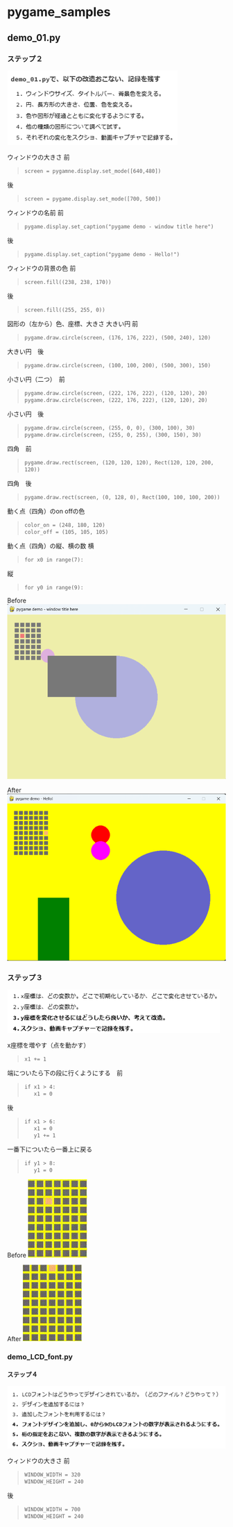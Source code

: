 # pygame_samples
## demo_01.py

### ステップ２

![alt text](image-4.png)
 
 ウィンドウの大きさ
 前
>~~~
>screen = pygamne.display.set_mode([640,480])
>~~~
後
>~~~
>screen = pygame.display.set_mode([700, 500])
>~~~

ウィンドウの名前
前
>~~~
>pygame.display.set_caption("pygame demo - window title here")
>~~~
後
>~~~
>pygame.display.set_caption("pygame demo - Hello!")
>~~~

ウィンドウの背景の色
前
>~~~
>screen.fill((238, 238, 170))
>~~~
後
>~~~
>screen.fill((255, 255, 0))
>~~~

図形の（左から）色、座標、大きさ
大きい円 前
>~~~
>pygame.draw.circle(screen, (176, 176, 222), (500, 240), 120)
>~~~
大きい円　後
>~~~
>pygame.draw.circle(screen, (100, 100, 200), (500, 300), 150)
>~~~
小さい円（二つ）　前
>~~~
>pygame.draw.circle(screen, (222, 176, 222), (120, 120), 20)
>pygame.draw.circle(screen, (222, 176, 222), (120, 120), 20)
>~~~
小さい円　後
>~~~
>pygame.draw.circle(screen, (255, 0, 0), (300, 100), 30)
>pygame.draw.circle(screen, (255, 0, 255), (300, 150), 30)
>~~~
四角　前
>~~~
>pygame.draw.rect(screen, (120, 120, 120), Rect(120, 120, 200, 120))
>~~~
四角　後
>~~~
>pygame.draw.rect(screen, (0, 128, 0), Rect(100, 100, 100, 200))
>~~~

動く点（四角）のon offの色
>~~~
>color_on = (248, 180, 120)
>color_off = (105, 105, 105)
>~~~

動く点（四角）の縦、横の数
横
>~~~
> for x0 in range(7):
>~~~
縦
>~~~
>for y0 in range(9):
>~~~

Before
![alt text](image-1.png)

After
![alt text](image.png)

### ステップ３

![alt text](image-5.png)

x座標を増やす（点を動かす）
>~~~
>x1 += 1
>~~~

端についたら下の段に行くようにする　前
>~~~
>if x1 > 4:
>    x1 = 0
>~~~
後
>~~~
>if x1 > 6:
>    x1 = 0
>    y1 += 1
>~~~

一番下についたら一番上に戻る
>~~~
>if y1 > 8:
>    y1 = 0
>~~~

Before
![alt text](画面録画-2025-03-02-075147.gif)

After
![alt text](画面録画-2025-03-02-082522.gif)

### demo_LCD_font.py
#### ステップ４

![alt text](image-6.png)

ウィンドウの大きさ
前
>~~~
>WINDOW_WIDTH = 320
>WINDOW_HEIGHT = 240
>~~~
後
>~~~
>WINDOW_WIDTH = 700
>WINDOW_HEIGHT = 240
>~~~